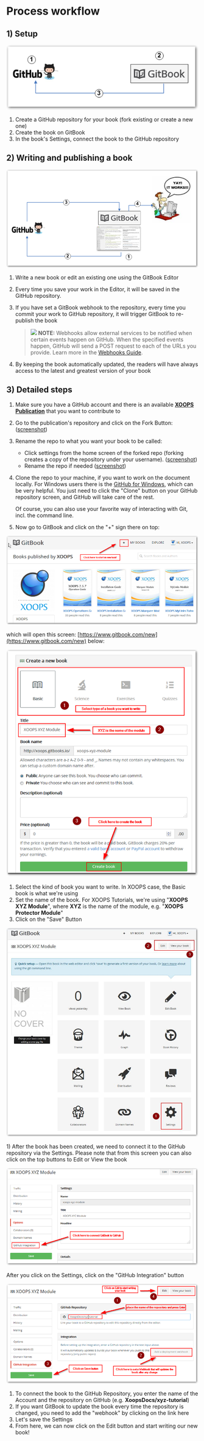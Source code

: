 # Process workflow

## 1\) Setup

![](../../.gitbook/assets/gitbook4%20%281%29.png)

1. Create a GitHub repository for your book \(fork existing or create a new one\)
2. Create the book on GitBook
3. In the book's Settings, connect the book to the GitHub repository

## 2\) Writing and publishing a book

![](../../.gitbook/assets/gitbook5%20%281%29.png)

1. Write a new book or edit an existing one using the GitBook Editor 
2. Every time you save your work in the Editor, it will be saved in the GitHub repository.
3. If you have set a GitBook webhook to the repository, every time you commit your work to GitHub repository, it will trigger GitBook to re-publish the book  
  


   > ![](https://github.com/XoopsDocs/xoops-docs-process/tree/2184668a440f6665572a6217960e9650b439de70/fr/assets/info/info.png) **NOTE:** Webhooks allow external services to be notified when certain events happen on GitHub. When the specified events happen, GitHub will send a POST request to each of the URLs you provide. Learn more in the [Webhooks Guide](https://developer.github.com/webhooks/).

4. By keeping the book automatically updated, the readers will have always access to the latest and greatest version of your book

## 3\) Detailed steps

1. Make sure you have a GitHub account and there is an available [**XOOPS Publication**](https://github.com/XoopsDocs/) that you want to contribute to
2. Go to the publication's repository and click on the Fork Button: \([screenshot](http://mrm-screen.s3.amazonaws.com/MrMaksimizegitbookstarterkit_20140707_085000_20140707_085006.png)\)
3. Rename the repo to what you want your book to be called:
   * Click settings from the home screen of the forked repo \(forking creates a copy of the repository under your username\). \([screenshot](http://mrm-screen.s3.amazonaws.com/MrMaksimizegitbookstarterkit_20140707_100321_20140707_100325.png)\)
   * Rename the repo if needed  \([screenshot](http://mrm-screen.s3.amazonaws.com/Options_20140707_100417_20140707_100421.png)\)
4. Clone the repo to your machine, if you want to work on the document locally. For Windows users there is the [GitHub for Windows](https://windows.github.com/), which can be very helpful. You just need to click the "Clone" button on your GitHub repository screen, and GitHub will take care of the rest.

   Of course, you can also use your favorite way of interacting with Git, incl. the command line. 

5. Now go to GitBook and click on the "+" sign there on top: 

![](../../.gitbook/assets/gitbook6_newbook%20%281%29.png)

which will open this screen: [https://www.gitbook.com/new](https://www.gitbook.com/new) below:

![](../../.gitbook/assets/gitbook6_newbook2%20%281%29.png)

1. Select the kind of book you want to write. In XOOPS case, the Basic book is what we're using
2. Set the name of the book. For XOOPS Tutorials, we're using "**XOOPS XYZ Module**", where **XYZ** is the name of the module, e.g. "**XOOPS Protector Module**"
3. Click on the "Save" Button

![](../../.gitbook/assets/gitbook7_settings%20%281%29.jpg)

1\) After the book has been created, we need to connect it to the GitHub repository via the Settings. Please note that from this screen you can also click on the top buttons to Edit or View the book

![](../../.gitbook/assets/gitbook7_settingsgithub%20%281%29.png)

After you click on the Settings, click on the "GitHub Integration" button

![](../../.gitbook/assets/gitbook7_settingsgithub2.png)

1. To connect the book to the GitHub Repository, you enter the name of the Account and the repository on GitHub \(e.g. **XoopsDocs/xyz-tutorial**\)
2. If you want GitBook to update the book every time the repository is changed, you need to add the "webhook" by clicking on the link here
3. Let's save the Settings
4. From here, we can now click on the Edit button and start writing our new book! 

